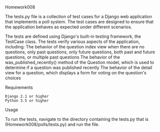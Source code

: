 Homework008

The tests.py file is a collection of test cases for a Django web application that implements a poll system. The test cases are designed to ensure that the application behaves as expected under different scenarios.

The tests are defined using Django's built-in testing framework, the TestCase class. The tests verify various aspects of the application, including:
    The behavior of the question index view when there are no questions, only past questions, only future questions, both past and future questions, or multiple past questions
    The behavior of the was_published_recently() method of the Question model, which is used to determine if a question was published recently
    The behavior of the detail view for a question, which displays a form for voting on the question's choices

Requirements

    Django 2.1 or higher
    Python 3.5 or higher

Usage

To run the tests, navigate to the directory containing the tests.py that is (Homework008/polls/tests.py) and run the file.
